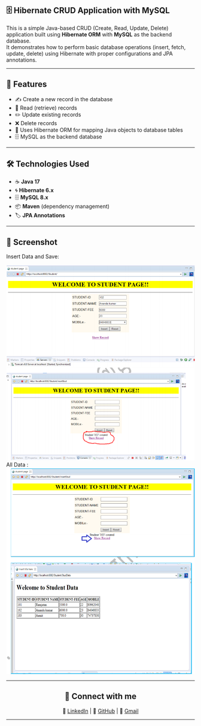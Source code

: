 ## 🗄️ Hibernate CRUD Application with MySQL

This is a simple Java-based CRUD (Create, Read, Update, Delete) application built using **Hibernate ORM** with **MySQL** as the backend database.  
It demonstrates how to perform basic database operations (insert, fetch, update, delete) using Hibernate with proper configurations and JPA annotations.

---    

## 📌 Features  
- ✍️ Create a new record in the database  
- 📖 Read (retrieve) records  
- ✏️ Update existing records  
- ❌ Delete records  
- 🔗 Uses Hibernate ORM for mapping Java objects to database tables  
- 🗄️ MySQL as the backend database  

---

## 🛠️ Technologies Used
- ☕ **Java 17**  
- 🌀 **Hibernate 6.x**  
- 🗄️ **MySQL 8.x**  
- 📦 **Maven** (dependency management)  
- 🏷️ **JPA Annotations**  

---

## 📸 Screenshot
Insert Data and Save:

![Hibernate CRUD Output](src/main/webapp/images/student.png)
All Data :
![Hibernate CRUD Output](src/main/webapp/images/studentall.png)

---

<div align="center" >
    
## 🔗 Connect with me

 💼 [LinkedIn](https://www.linkedin.com/in/dinkarprasadjava)  |  🐙 [GitHub](https://github.com/DK12345678D) | 📧 [Gmail](mailto:dinkarprasad682@gmail.com) 
 
 ---
</div>
